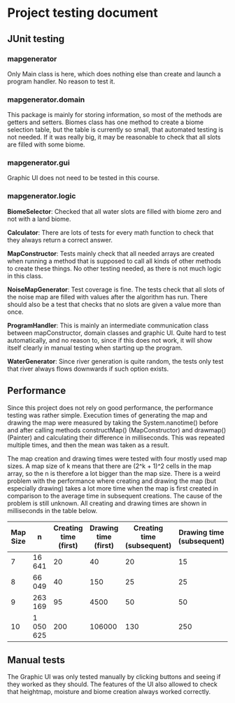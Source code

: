 # Project testing document

## JUnit testing

### mapgenerator

Only Main class is here, which does nothing else than create and launch a program handler. No reason to test it. 

### mapgenerator.domain

This package is mainly for storing information, so most of the methods are getters and setters. Biomes class has one method to create a biome selection table, but the table is currently so small, that automated testing is not needed. If it was really big, it may be reasonable to check that all slots are filled with some biome. 

### mapgenerator.gui

Graphic UI does not need to be tested in this course. 

### mapgenerator.logic

**BiomeSelector**: Checked that all water slots are filled with biome zero and not with a land biome.

**Calculator**: There are lots of tests for every math function to check that they always return a correct answer.

**MapConstructor**: Tests mainly check that all needed arrays are created when running a method that is supposed to call all kinds of other methods to create these things. No other testing needed, as there is not much logic in this class. 

**NoiseMapGenerator**: Test coverage is fine. The tests check that all slots of the noise map are filled with values after the algorithm has run. There should also be a test that checks that no slots are given a value more than once. 

**ProgramHandler**: This is mainly an intermediate communication class between mapConstructor, domain classes and graphic UI. Quite hard to test automatically, and no reason to, since if this does not work, it will show itself clearly in manual testing when starting up the program. 

**WaterGenerator**: Since river generation is quite random, the tests only test that river always flows downwards if such option exists.

## Performance

Since this project does not rely on good performance, the performance testing was rather simple. Execution times of generating the map and drawing the map were measured by taking the System.nanotime() before and after calling methods constructMap() (MapConstructor) and drawmap() (Painter) and calculating their difference in milliseconds. This was repeated multiple times, and then the mean was taken as a result. 

The map creation and drawing times were tested with four mostly used map sizes. A map size of k means that there are (2^k + 1)^2 cells in the map array, so the n is therefore a lot bigger than the map size. There is a weird problem with the performance where creating and drawing the map (but especially drawing) takes a lot more time when the map is first created in comparison to the average time in subsequent creations. The cause of the problem is still unknown. All creating and drawing times are shown in milliseconds in the table below. 

Map Size | n | Creating time (first) | Drawing time (first) | Creating time (subsequent) | Drawing time (subsequent) |
---------|---|-----------------------|----------------------|----------------------------|---------------------------|
7 | 16 641 | 20 | 40 | 20 | 15
8 | 66 049 | 40 | 150 | 25 | 25
9 | 263 169 | 95 | 4500 | 50 | 50
10 | 1 050 625 | 200 | 106000 | 130 | 250

## Manual tests

The Graphic UI was only tested manually by clicking buttons and seeing if they worked as they should. The features of the UI also allowed to check that heightmap, moisture and biome creation always worked correctly. 

